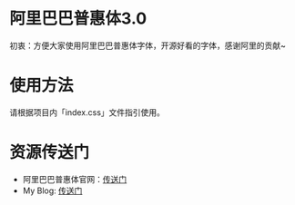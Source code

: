 # 阿里巴巴普惠体3.0

初衷：方便大家使用阿里巴巴普惠体字体，开源好看的字体，感谢阿里的贡献~

# 使用方法

请根据项目内「index.css」文件指引使用。

# 资源传送门

- 阿里巴巴普惠体官网：[传送门](https://www.alibabafonts.com/#/home)
- My Blog: [传送门]([hongzhi](https://hongzhi725.github.io/))